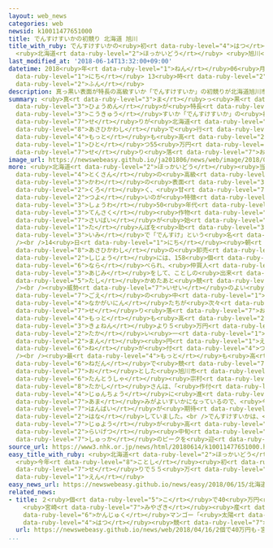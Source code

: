 ```yaml
---
layout: web_news
categories: web
newsid: k10011477651000
title: でんすけすいかの初競り 北海道 旭川
title_with_ruby: でんすけすいかの<ruby>初<rt data-ruby-level="4">はつ</rt></ruby><ruby>競<rt data-ruby-level="7">せ</rt></ruby>り
  <ruby>北海道<rt data-ruby-level="2">ほっかいどう</rt></ruby> <ruby>旭川<rt data-ruby-level="8">あさひかわ</rt></ruby>
last_modified_at: '2018-06-14T13:32:00+09:00'
datetime: 2018<ruby>年<rt data-ruby-level="1">ねん</rt></ruby>06<ruby>月<rt data-ruby-level="1">がつ</rt></ruby>14<ruby>日<rt
  data-ruby-level="1">にち</rt></ruby> 13<ruby>時<rt data-ruby-level="2">じ</rt></ruby>32<ruby>分<rt
  data-ruby-level="2">ふん</rt></ruby>
description: 真っ黒い表面が特長の高級すいか「でんすけすいか」の初競りが北海道旭川市で行われ、最も高いものは、一つ55万円で競り落とされました。
summary: <ruby>真<rt data-ruby-level="3">ま</rt></ruby>っ<ruby>黒<rt data-ruby-level="3">くろ</rt></ruby>い<ruby>表面<rt
  data-ruby-level="3">ひょうめん</rt></ruby>が<ruby>特長<rt data-ruby-level="4">とくちょう</rt></ruby>の<ruby>高級<rt
  data-ruby-level="3">こうきゅう</rt></ruby>すいか「でんすけすいか」の<ruby>初<rt data-ruby-level="4">はつ</rt></ruby><ruby>競<rt
  data-ruby-level="7">せ</rt></ruby>りが<ruby>北海道<rt data-ruby-level="2">ほっかいどう</rt></ruby><ruby>旭川市<rt
  data-ruby-level="8">あさひかわし</rt></ruby>で<ruby>行<rt data-ruby-level="2">おこな</rt></ruby>われ、<ruby>最<rt
  data-ruby-level="4">もっと</rt></ruby>も<ruby>高<rt data-ruby-level="2">たか</rt></ruby>いものは、<ruby>一<rt
  data-ruby-level="1">ひと</rt></ruby>つ55<ruby>万円<rt data-ruby-level="2">まんえん</rt></ruby>で<ruby>競<rt
  data-ruby-level="7">せ</rt></ruby>り<ruby>落<rt data-ruby-level="7">お</rt></ruby>とされました。
image_url: https://newswebeasy.github.io/ja201806/news/web/image/2018/06/14/K10011477651_1806141338_1806141338_01_02.jpg
more: <ruby>北海道<rt data-ruby-level="2">ほっかいどう</rt></ruby><ruby>当麻町<rt data-ruby-level="7">とうまちょう</rt></ruby>が<ruby>特産<rt
  data-ruby-level="4">とくさん</rt></ruby>の<ruby>高級<rt data-ruby-level="3">こうきゅう</rt></ruby>すいか「でんすけすいか」は、<ruby>皮<rt
  data-ruby-level="3">かわ</rt></ruby>の<ruby>表面<rt data-ruby-level="3">ひょうめん</rt></ruby>が<ruby>黒<rt
  data-ruby-level="2">くろ</rt></ruby>く、<ruby>甘<rt data-ruby-level="7">あま</rt></ruby>みが<ruby>強<rt
  data-ruby-level="2">つよ</rt></ruby>いのが<ruby>特徴<rt data-ruby-level="7">とくちょう</rt></ruby>で、<ruby>昭和<rt
  data-ruby-level="3">しょうわ</rt></ruby>50<ruby>年代<rt data-ruby-level="3">ねんだい</rt></ruby>にコメの<ruby>転作<rt
  data-ruby-level="3">てんさく</rt></ruby><ruby>作物<rt data-ruby-level="3">さくもつ</rt></ruby>として<ruby>栽培<rt
  data-ruby-level="7">さいばい</rt></ruby>が<ruby>始<rt data-ruby-level="3">はじ</rt></ruby>まったことから<ruby>田<rt
  data-ruby-level="1">た</rt></ruby>んぼを<ruby>助<rt data-ruby-level="3">たす</rt></ruby>けるという<ruby>意味<rt
  data-ruby-level="3">いみ</rt></ruby>で「でんすけ」という<ruby>名<rt data-ruby-level="1">な</rt></ruby>がつけられています。<br
  /><br />14<ruby>日<rt data-ruby-level="1">にち</rt></ruby><ruby>朝<rt data-ruby-level="2">あさ</rt></ruby>、<ruby>旭川市<rt
  data-ruby-level="8">あさひかわし</rt></ruby>の<ruby>卸売<rt data-ruby-level="7">おろしうり</rt></ruby><ruby>市場<rt
  data-ruby-level="2">しじょう</rt></ruby>には、158<ruby>個<rt data-ruby-level="5">こ</rt></ruby>のでんすけすいかが<ruby>並<rt
  data-ruby-level="6">なら</rt></ruby>べられ、<ruby>仲買人<rt data-ruby-level="4">なかがいにん</rt></ruby>などが<ruby>味見<rt
  data-ruby-level="3">あじみ</rt></ruby>をして、ことしの<ruby>出来<rt data-ruby-level="2">でき</rt></ruby>を<ruby>確<rt
  data-ruby-level="5">たし</rt></ruby>かめたあと<ruby>競<rt data-ruby-level="7">せ</rt></ruby>りにかけられました。<br
  /><br /><ruby>威勢<rt data-ruby-level="7">いせい</rt></ruby>のよい<ruby>掛<rt data-ruby-level="7">か</rt></ruby>け<ruby>声<rt
  data-ruby-level="7">ごえ</rt></ruby>の<ruby>中<rt data-ruby-level="1">なか</rt></ruby>、<ruby>仲買人<rt
  data-ruby-level="4">なかがいにん</rt></ruby>たちが<ruby>次々<rt data-ruby-level="3">つぎつぎ</rt></ruby>と<ruby>競<rt
  data-ruby-level="7">せ</rt></ruby>り<ruby>落<rt data-ruby-level="7">お</rt></ruby>とし、<ruby>最<rt
  data-ruby-level="4">もっと</rt></ruby>も<ruby>高<rt data-ruby-level="2">たか</rt></ruby>いものは、<ruby>去年<rt
  data-ruby-level="3">きょねん</rt></ruby>より５<ruby>万円<rt data-ruby-level="2">まんえん</rt></ruby><ruby>高<rt
  data-ruby-level="2">たか</rt></ruby>い<ruby>一<rt data-ruby-level="1">ひと</rt></ruby>つ55<ruby>万<rt
  data-ruby-level="2">まん</rt></ruby><ruby>円<rt data-ruby-level="1">えん</rt></ruby>の<ruby>値<rt
  data-ruby-level="6">ね</rt></ruby>が<ruby>付<rt data-ruby-level="4">つ</rt></ruby>きました。<br
  /><br /><ruby>最<rt data-ruby-level="4">もっと</rt></ruby>も<ruby>高<rt data-ruby-level="2">たか</rt></ruby>い<ruby>値段<rt
  data-ruby-level="6">ねだん</rt></ruby>で<ruby>競<rt data-ruby-level="7">せ</rt></ruby>り<ruby>落<rt
  data-ruby-level="7">お</rt></ruby>とした<ruby>旭川市<rt data-ruby-level="8">あさひかわし</rt></ruby>のスーパーの<ruby>担当者<rt
  data-ruby-level="6">たんとうしゃ</rt></ruby><ruby>宗村<rt data-ruby-level="8">むなむら</rt></ruby><ruby>孝志<rt
  data-ruby-level="8">たかし</rt></ruby>さんは、「<ruby>作付<rt data-ruby-level="4">さくづ</rt></ruby>けも<ruby>順調<rt
  data-ruby-level="4">じゅんちょう</rt></ruby>に<ruby>進<rt data-ruby-level="3">すす</rt></ruby>み、とても<ruby>甘<rt
  data-ruby-level="7">あま</rt></ruby>みがよいすいかになっているので、<ruby>今後<rt data-ruby-level="2">こんご</rt></ruby>の<ruby>販売<rt
  data-ruby-level="7">はんばい</rt></ruby>が<ruby>期待<rt data-ruby-level="3">きたい</rt></ruby>できます」と<ruby>話<rt
  data-ruby-level="2">はな</rt></ruby>していました。<br />でんすけすいかは、<ruby>贈答用<rt data-ruby-level="7">ぞうとうよう</rt></ruby>として<ruby>需要<rt
  data-ruby-level="7">じゅよう</rt></ruby>が<ruby>高<rt data-ruby-level="2">たか</rt></ruby>まる<ruby>来月<rt
  data-ruby-level="2">らいげつ</rt></ruby><ruby>中旬<rt data-ruby-level="7">ちゅうじゅん</rt></ruby>に<ruby>出荷<rt
  data-ruby-level="7">しゅっか</rt></ruby>のピークを<ruby>迎<rt data-ruby-level="7">むか</rt></ruby>えます。
source_url: https://www3.nhk.or.jp/news/html/20180614/k10011477651000.html
easy_title_with_ruby: <ruby>北海道<rt data-ruby-level="2">ほっかいどう</rt></ruby>の「でんすけすいか」
  <ruby>今年<rt data-ruby-level="8">ことし</rt></ruby><ruby>初<rt data-ruby-level="4">はじ</rt></ruby>めての<ruby>競<rt
  data-ruby-level="7">せ</rt></ruby>りで５５<ruby>万<rt data-ruby-level="2">まん</rt></ruby><ruby>円<rt
  data-ruby-level="1">えん</rt></ruby>
easy_news_url: https://newswebeasy.github.io/news/easy/2018/06/15/北海道のでんすけすいか-今年初めての競りで55万円
related_news:
- title: ２<ruby>個<rt data-ruby-level="5">こ</rt></ruby>で40<ruby>万円<rt data-ruby-level="2">まんえん</rt></ruby>も！
    <ruby>宮崎<rt data-ruby-level="7">みやざき</rt></ruby><ruby>産<rt data-ruby-level="4">さん</rt></ruby><ruby>完熟<rt
    data-ruby-level="6">かんじゅく</rt></ruby>マンゴー「<ruby>太陽<rt data-ruby-level="3">たいよう</rt></ruby>のタマゴ」<ruby>初<rt
    data-ruby-level="4">はつ</rt></ruby><ruby>競<rt data-ruby-level="7">せ</rt></ruby>り
  url: https://newswebeasy.github.io/news/web/2018/04/16/2個で40万円も-宮崎産完熟マンゴー太陽のタマゴ初競り
...
```

